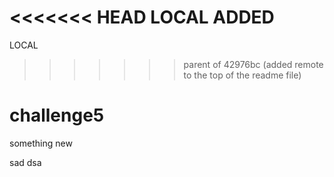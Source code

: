 <<<<<<< HEAD
LOCAL ADDED
=======
LOCAL
>>>>>>> parent of 42976bc (added remote to the top of the readme file)

# challenge5



something new

sad
dsa
